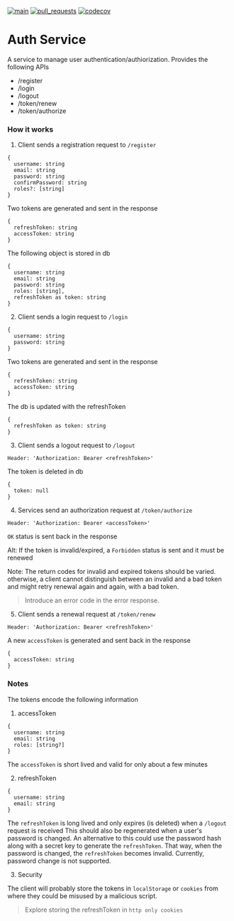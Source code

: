 [![main](https://github.com/jahid90/auth-service/workflows/NodeJS%20CI/badge.svg?branch=main)](https://github.com/jahid90/auth-service/actions?query=branch%3Amain) [![pull_requests](https://github.com/jahid90/auth-service/workflows/NodeJS%20CI/badge.svg?event=pull_requests)](https://github.com/jahid90/auth-service/actions?query=event%3Apull_request) [![codecov](https://codecov.io/gh/jahid90/auth-service/branch/main/graph/badge.svg)](https://codecov.io/gh/jahid90/auth-service)

# Auth Service

A service to manage user authentication/authiorization. Provides the following APIs
  * /register
  * /login
  * /logout
  * /token/renew
  * /token/authorize

### How it works

1. Client sends a registration request to `/register`
```
{
  username: string
  email: string
  password: string
  confirmPassword: string
  roles?: [string]
}
```

Two tokens are generated and sent in the response
```
{
  refreshToken: string
  accessToken: string
}
```

The following object is stored in db
```
{
  username: string
  email: string
  password: string
  roles: [string],
  refreshToken as token: string
}
```

2. Client sends a login request to `/login`
```
{
  username: string
  password: string
}
```

Two tokens are generated and sent in the response
```
{
  refreshToken: string
  accessToken: string
}
```

The db is updated with the refreshToken
```
{
  refreshToken as token: string
}
```

3. Client sends a logout request to `/logout`
```
Header: 'Authorization: Bearer <refreshToken>'
```

The token is deleted in db
```
{
  token: null
}
```

4. Services send an authorization request at `/token/authorize`
```
Header: 'Authorization: Bearer <accessToken>'
```

`OK` status is sent back in the response

Alt:
If the token is invalid/expired, a `Forbidden` status is sent and it must be renewed

Note: The return codes for invalid and expired tokens should be varied. otherwise, a client cannot distinguish between an invalid and a bad token and might retry renewal again and again, with a bad token.
> Introduce an error code in the error response.

5. Client sends a renewal request at  `/token/renew`
```
Header: 'Authorization: Bearer <refreshToken>'
```

A new `accessToken` is generated and sent back in the response
```
{
  accessToken: string
}
```

### Notes

The tokens encode the following information

1. accessToken
```
{
  username: string
  email: string
  roles: [string?]
}
```

The `accessToken` is short lived and valid for only about a few minutes

2. refreshToken
```
{
  username: string
  email: string
}
```

The `refreshToken` is long lived and only expires (is deleted) when a `/logout` request is received
This should also be regenerated when a user's password is changed. An alternative to this could use the password hash along with a secret key to generate the `refreshToken`. That way, when the password is changed, the `refreshToken` becomes invalid. Currently, password change is not supported.

3. Security

The client will probably store the tokens in `localStorage` or `cookies` from where they could be misused by a malicious script.
> Explore storing the refreshToken in `http only cookies`